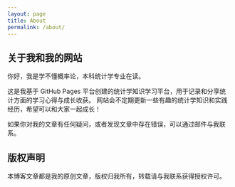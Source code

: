 ```yaml
---
layout: page
title: About
permalink: /about/
---
```


## 关于我和我的网站

你好，我是学不懂概率论，本科统计学专业在读。

这是我基于 GitHub Pages 平台创建的统计学知识学习平台，用于记录和分享统计方面的学习心得与成长收获。
网站会不定期更新一些有趣的统计学知识和实践经历，希望可以和大家一起成长！

如果你对我的文章有任何疑问，或者发现文章中存在错误，可以通过邮件与我联系。

## 版权声明

本博客文章都是我的原创文章，版权归我所有，转载请与我联系获得授权许可。
